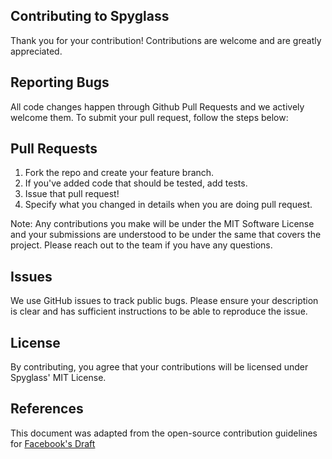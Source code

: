 ## Contributing to Spyglass
Thank you for your contribution! Contributions are welcome and are greatly appreciated.

## Reporting Bugs
All code changes happen through Github Pull Requests and we actively welcome them. To submit your pull request, follow the steps below:

## Pull Requests
1. Fork the repo and create your feature branch.
2. If you've added code that should be tested, add tests.
3. Issue that pull request!
4. Specify what you changed in details when you are doing pull request.

Note: Any contributions you make will be under the MIT Software License and your submissions are understood to be under the same that covers the project. Please reach out to the team if you have any questions.

## Issues
We use GitHub issues to track public bugs. Please ensure your description is clear and has sufficient instructions to be able to reproduce the issue.

## License
By contributing, you agree that your contributions will be licensed under Spyglass' MIT License.

## References
This document was adapted from the open-source contribution guidelines for [Facebook's Draft](https://github.com/facebook/draft-js/blob/master/CONTRIBUTING.md)

